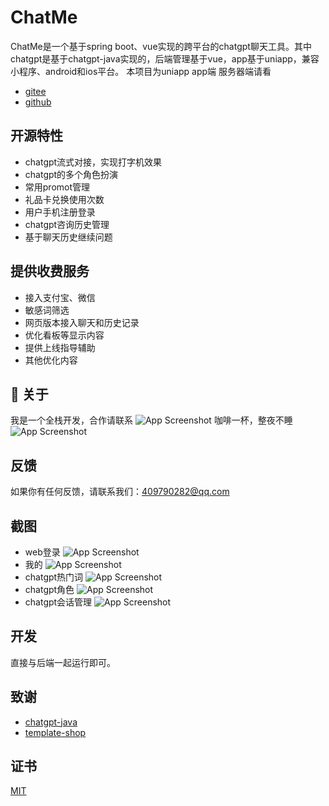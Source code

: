 
# ChatMe

ChatMe是一个基于spring boot、vue实现的跨平台的chatgpt聊天工具。其中chatgpt是基于chatgpt-java实现的，后端管理基于vue，app基于uniapp，兼容小程序、android和ios平台。
本项目为uniapp app端
服务器端请看
 - [gitee](https://gitee.com/sunshine12/chatme_git)
  - [github](https://github.com/wx409790282/chatme_git.git)

## 开源特性
- chatgpt流式对接，实现打字机效果
- chatgpt的多个角色扮演
- 常用promot管理
- 礼品卡兑换使用次数
- 用户手机注册登录
- chatgpt咨询历史管理
- 基于聊天历史继续问题


## 提供收费服务
- 接入支付宝、微信
- 敏感词筛选
- 网页版本接入聊天和历史记录
- 优化看板等显示内容
- 提供上线指导辅助
- 其他优化内容

## 🚀 关于
我是一个全栈开发，合作请联系
![App Screenshot](https://oscimg.oschina.net/oscnet/up-2ee8b7ced8d5599a11da6653e22833f0e7e.png)
咖啡一杯，整夜不睡
![App Screenshot](https://oscimg.oschina.net/oscnet/up-8a819b411cf8af3897b9b9eca60ebcaffa9.jpg)

## 反馈

如果你有任何反馈，请联系我们：409790282@qq.com


## 截图
- web登录
![App Screenshot](https://oscimg.oschina.net/oscnet/up-96470452b3053871717e36bb964ab1601ef.png)
- 我的
![App Screenshot](https://oscimg.oschina.net/oscnet/up-8cf2fb4861c4e33be4e4087cb18cff0f4a8.png)
- chatgpt热门词
![App Screenshot](https://oscimg.oschina.net/oscnet/up-ae17d493d765ad74adc6752520cb4d668cb.png)
- chatgpt角色
![App Screenshot](https://oscimg.oschina.net/oscnet/up-e0d17f40e4327b57919f7e40f63e3acf9f5.png)
- chatgpt会话管理
![App Screenshot](https://oscimg.oschina.net/oscnet/up-4a17cc870423e9bb4ed819c7924969aec14.png)

## 开发

直接与后端一起运行即可。



## 致谢

 - [chatgpt-java](https://gitee.com/dcloud/uni-app)
 - [template-shop](https://github.com/wingscloud/template-shop)


## 证书

[MIT](https://choosealicense.com/licenses/mit/)

